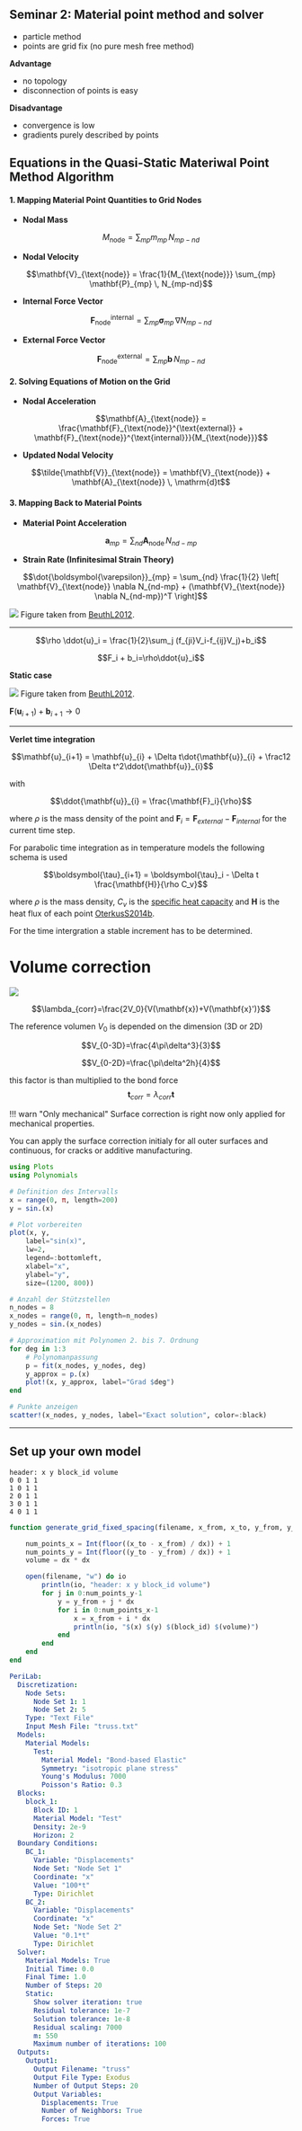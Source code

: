 ## Seminar 2: Material point method and solver
- particle method
- points are grid fix (no pure mesh free method)

**Advantage**
- no topology
- disconnection of points is easy


**Disadvantage**
- convergence is low
- gradients purely described by points

## Equations in the Quasi-Static Materiwal Point Method Algorithm

#### **1. Mapping Material Point Quantities to Grid Nodes**
- **Nodal Mass**

$$M_{\text{node}} = \sum_{mp} m_{mp} \, N_{mp-nd}$$

- **Nodal Velocity**

$$\mathbf{V}_{\text{node}} = \frac{1}{M_{\text{node}}} \sum_{mp} \mathbf{P}_{mp} \, N_{mp-nd}$$

- **Internal Force Vector**

$$\mathbf{F}_{\text{node}}^{\text{internal}} = \sum_{mp} \boldsymbol{\sigma}_{mp} \, \nabla N_{mp-nd}$$

- **External Force Vector**

$$\mathbf{F}_{\text{node}}^{\text{external}} = \sum_{mp} \mathbf{b} \, N_{mp-nd}$$

#### **2. Solving Equations of Motion on the Grid**

- **Nodal Acceleration**

$$\mathbf{A}_{\text{node}} = \frac{\mathbf{F}_{\text{node}}^{\text{external}} + \mathbf{F}_{\text{node}}^{\text{internal}}}{M_{\text{node}}}$$

- **Updated Nodal Velocity**

$$\tilde{\mathbf{V}}_{\text{node}} = \mathbf{V}_{\text{node}} + \mathbf{A}_{\text{node}} \, \mathrm{d}t$$

#### **3. Mapping Back to Material Points**

- **Material Point Acceleration**

$$\mathbf{a}_{mp} = \sum_{nd} \mathbf{A}_{\text{node}} \, N_{nd-mp}$$

- **Strain Rate (Infinitesimal Strain Theory)**

$$\dot{\boldsymbol{\varepsilon}}_{mp} = \sum_{nd} \frac{1}{2} \left[ \mathbf{V}_{\text{node}} \nabla N_{nd-mp} + (\mathbf{V}_{\text{node}} \nabla N_{nd-mp})^T \right]$$




![](../assets/increasing_stiff.png)
Figure taken from [BeuthL2012](@cite).



---

$$\rho \ddot{u}_i = \frac{1}{2}\sum_j (f_{ji}V_i-f_{ij}V_j)+b_i$$

$$F_i + b_i=\rho\ddot{u}_i$$




**Static case**

![](../assets/newton_raphson.png)
Figure taken from [BeuthL2012](@cite).


$\mathbf{F}(\mathbf{u}_{i+1}) + \mathbf{b}_{i+1} \rightarrow 0$




---


**Verlet time integration**

$$\mathbf{u}_{i+1} = \mathbf{u}_{i} + \Delta t\dot{\mathbf{u}}_{i} + \frac12 \Delta t^2\ddot{\mathbf{u}}_{i}$$

with

$$\ddot{\mathbf{u}}_{i} = \frac{\mathbf{F}_i}{\rho}$$

where $\rho$ is the mass density of the point and $\mathbf{F}_i=\mathbf{F}_{external}-\mathbf{F}_{internal}$ for the current time step.

For parabolic  time integration as in temperature models the following schema is used

$$\boldsymbol{\tau}_{i+1} =  \boldsymbol{\tau}_i - \Delta t \frac{\mathbf{H}}{\rho C_v}$$

where $\rho$ is the mass density, $C_v$ is the [specific heat capacity](https://en.wikipedia.org/wiki/Specific_heat_capacity) and $\mathbf{H}$ is the heat flux of each point [OterkusS2014b](@cite).

For the time intergration a stable increment has to be determined.


# Volume correction
![](../assets/volume_correction.png)

$$\lambda_{corr}=\frac{2V_0}{V(\mathbf{x})+V(\mathbf{x}')}$$

The reference volumen $V_0$ is depended on the dimension (3D or 2D)

$$V_{0-3D}=\frac{4\pi\delta^3}{3}$$

$$V_{0-2D}=\frac{\pi\delta^2h}{4}$$

this factor is than multiplied to the bond force
$$\mathbf{t}_{corr} =\lambda_{corr}\mathbf{t}$$

!!! warn "Only mechanical"
    Surface correction is right now only applied for mechanical properties.

You can apply the surface correction initialy for all outer surfaces and continuous, for cracks or additive manufacturing.


```julia
using Plots
using Polynomials

# Definition des Intervalls
x = range(0, π, length=200)
y = sin.(x)

# Plot vorbereiten
plot(x, y,
    label="sin(x)",
    lw=2,
    legend=:bottomleft,
    xlabel="x",
    ylabel="y",
    size=(1200, 800))

# Anzahl der Stützstellen
n_nodes = 8
x_nodes = range(0, π, length=n_nodes)
y_nodes = sin.(x_nodes)

# Approximation mit Polynomen 2. bis 7. Ordnung
for deg in 1:3
    # Polynomanpassung
    p = fit(x_nodes, y_nodes, deg)
    y_approx = p.(x)
    plot!(x, y_approx, label="Grad $deg")
end

# Punkte anzeigen
scatter!(x_nodes, y_nodes, label="Exact solution", color=:black)
```

---

## Set up your own model

```plaintext
header: x y block_id volume
0 0 1 1
1 0 1 1
2 0 1 1
3 0 1 1
4 0 1 1
```

```julia
function generate_grid_fixed_spacing(filename, x_from, x_to, y_from, y_to, dx; block_id=1)

    num_points_x = Int(floor((x_to - x_from) / dx)) + 1
    num_points_y = Int(floor((y_to - y_from) / dx)) + 1
    volume = dx * dx

    open(filename, "w") do io
        println(io, "header: x y block_id volume")
        for j in 0:num_points_y-1
            y = y_from + j * dx
            for i in 0:num_points_x-1
                x = x_from + i * dx
                println(io, "$(x) $(y) $(block_id) $(volume)")
            end
        end
    end
end
```


```yaml
PeriLab:
  Discretization:
    Node Sets:
      Node Set 1: 1
      Node Set 2: 5
    Type: "Text File"
    Input Mesh File: "truss.txt"
  Models:
    Material Models:
      Test:
        Material Model: "Bond-based Elastic"
        Symmetry: "isotropic plane stress"
        Young's Modulus: 7000
        Poisson's Ratio: 0.3
  Blocks:
    block_1:
      Block ID: 1
      Material Model: "Test"
      Density: 2e-9
      Horizon: 2
  Boundary Conditions:
    BC_1:
      Variable: "Displacements"
      Node Set: "Node Set 1"
      Coordinate: "x"
      Value: "100*t"
      Type: Dirichlet
    BC_2:
      Variable: "Displacements"
      Coordinate: "x"
      Node Set: "Node Set 2"
      Value: "0.1*t"
      Type: Dirichlet
  Solver:
    Material Models: True
    Initial Time: 0.0
    Final Time: 1.0
    Number of Steps: 20
    Static:
      Show solver iteration: true
      Residual tolerance: 1e-7
      Solution tolerance: 1e-8
      Residual scaling: 7000
      m: 550
      Maximum number of iterations: 100
  Outputs:
    Output1:
      Output Filename: "truss"
      Output File Type: Exodus
      Number of Output Steps: 20
      Output Variables:
        Displacements: True
        Number of Neighbors: True
        Forces: True
```

